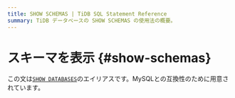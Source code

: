 ```yaml
---
title: SHOW SCHEMAS | TiDB SQL Statement Reference
summary: TiDB データベースの SHOW SCHEMAS の使用法の概要。
---
```


# スキーマを表示 {#show-schemas}

この文は[`SHOW DATABASES`](/sql-statements/sql-statement-show-databases.md)のエイリアスです。MySQLとの互換性のために用意されています。
